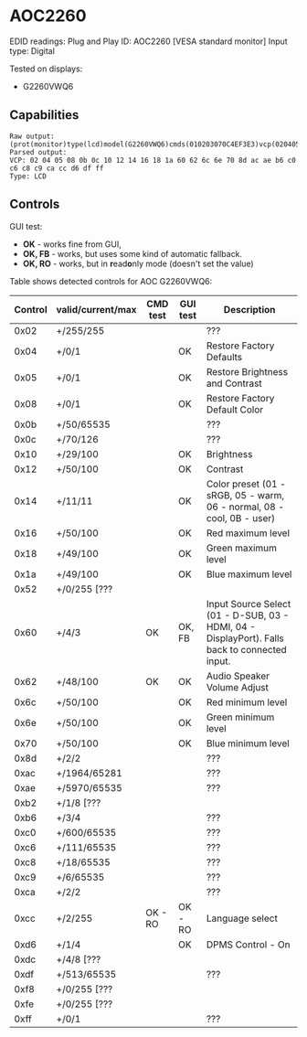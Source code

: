 # AOC2260

EDID readings:
Plug and Play ID: AOC2260 [VESA standard monitor]
Input type: Digital

Tested on displays:

* G2260VWQ6

## Capabilities

```
Raw output: (prot(monitor)type(lcd)model(G2260VWQ6)cmds(010203070C4EF3E3)vcp(020405080B0C101214(010506080B)16181A6C6E70ACAEB6C0C6C8C9CACC(0102030405060708090A0B0D1214161E)D6(0104)DF60(0111)628D(0102)FF)mswhql(1)mccs_ver(2.1)asset_eep(32)mpu_ver(01))
Parsed output:
VCP: 02 04 05 08 0b 0c 10 12 14 16 18 1a 60 62 6c 6e 70 8d ac ae b6 c0 c6 c8 c9 ca cc d6 df ff
Type: LCD
```

## Controls

GUI test:

* **OK** - works fine from GUI,
* **OK, FB** - works, but uses some kind of automatic fallback.
* **OK, RO** - works, but in **r**ead**o**nly mode (doesn't set the value)

Table shows detected controls for AOC G2260VWQ6:

| Control | valid/current/max | CMD test | GUI test | Description                              |
| ------- | ----------------- | -------- | -------- | ---------------------------------------- |
| 0x02    | +/255/255         |          |          | ???                                      |
| 0x04    | +/0/1             |          | OK       | Restore Factory Defaults                 |
| 0x05    | +/0/1             |          | OK       | Restore Brightness and Contrast          |
| 0x08    | +/0/1             |          | OK       | Restore Factory Default Color            |
| 0x0b    | +/50/65535        |          |          | ???                                      |
| 0x0c    | +/70/126          |          |          | ???                                      |
| 0x10    | +/29/100          |          | OK       | Brightness                               |
| 0x12    | +/50/100          |          | OK       | Contrast                                 |
| 0x14    | +/11/11           |          | OK       | Color preset (01 - sRGB, 05 - warm, 06 - normal, 08 - cool, 0B - user) |
| 0x16    | +/50/100          |          | OK       | Red maximum level                        |
| 0x18    | +/49/100          |          | OK       | Green maximum level                      |
| 0x1a    | +/49/100          |          | OK       | Blue maximum level                       |
| 0x52    | +/0/255 [???      |          |          |                                          |
| 0x60    | +/4/3             | OK       | OK, FB   | Input Source Select (01 - D-SUB, 03 - HDMI, 04 - DisplayPort). Falls back to connected input. |
| 0x62    | +/48/100          | OK       | OK       | Audio Speaker Volume Adjust              |
| 0x6c    | +/50/100          |          | OK       | Red minimum level                        |
| 0x6e    | +/50/100          |          | OK       | Green minimum level                      |
| 0x70    | +/50/100          |          | OK       | Blue minimum level                       |
| 0x8d    | +/2/2             |          |          | ???                                      |
| 0xac    | +/1964/65281      |          |          | ???                                      |
| 0xae    | +/5970/65535      |          |          | ???                                      |
| 0xb2    | +/1/8 [???        |          |          |                                          |
| 0xb6    | +/3/4             |          |          | ???                                      |
| 0xc0    | +/600/65535       |          |          | ???                                      |
| 0xc6    | +/111/65535       |          |          | ???                                      |
| 0xc8    | +/18/65535        |          |          | ???                                      |
| 0xc9    | +/6/65535         |          |          | ???                                      |
| 0xca    | +/2/2             |          |          | ???                                      |
| 0xcc    | +/2/255           | OK - RO  | OK - RO  | Language select                          |
| 0xd6    | +/1/4             |          | OK       | DPMS Control - On                        |
| 0xdc    | +/4/8 [???        |          |          |                                          |
| 0xdf    | +/513/65535       |          |          | ???                                      |
| 0xf8    | +/0/255 [???      |          |          |                                          |
| 0xfe    | +/0/255 [???      |          |          |                                          |
| 0xff    | +/0/1             |          |          | ???                                      |

